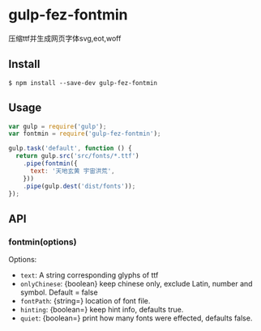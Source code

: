 # gulp-fez-fontmin

压缩ttf并生成网页字体svg,eot,woff

## Install

```
$ npm install --save-dev gulp-fez-fontmin
```

## Usage

```js
var gulp = require('gulp');
var fontmin = require('gulp-fez-fontmin');

gulp.task('default', function () {
  return gulp.src('src/fonts/*.ttf')
    .pipe(fontmin({
      text: '天地玄黄 宇宙洪荒',
    }))
    .pipe(gulp.dest('dist/fonts'));
});
```


## API

### fontmin(options)

Options:

* `text`: A string corresponding glyphs of ttf
* `onlyChinese`: {boolean} keep chinese only, exclude Latin, number and symbol. Default = false
* `fontPath`: {string=} location of font file.
* `hinting`: {boolean=} keep hint info, defaults true.
* `quiet`: {boolean=} print how many fonts were effected, defaults false.
